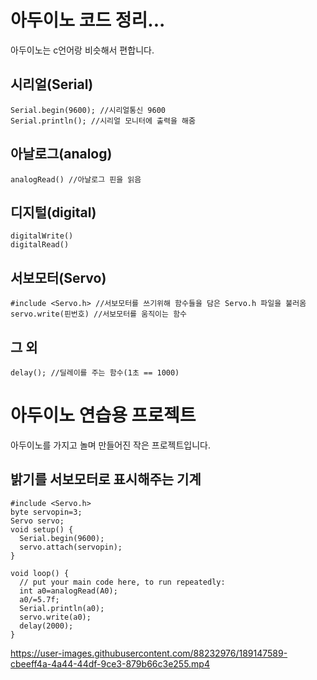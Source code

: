 # 아두이노 코드 정리...
아두이노는 c언어랑 비슷해서 편합니다.
   
## 시리얼(Serial)
```
Serial.begin(9600); //시리얼통신 9600  
Serial.println(); //시리얼 모니터에 출력을 해줌
```
## 아날로그(analog)
```
analogRead() //아날로그 핀을 읽음   
```
   
## 디지털(digital)
```
digitalWrite()   
digitalRead()   
```
   
## 서보모터(Servo)
```
#include <Servo.h> //서보모터를 쓰기위해 함수들을 담은 Servo.h 파일을 불러옴   
servo.write(핀번호) //서보모터를 움직이는 함수
```
   
## 그 외
```
delay(); //딜레이를 주는 함수(1초 == 1000)
```
   
# 아두이노 연습용 프로젝트
아두이노를 가지고 놀며 만들어진 작은 프로젝트입니다.
## 밝기를 서보모터로 표시해주는 기계
```
#include <Servo.h>
byte servopin=3;
Servo servo;
void setup() {
  Serial.begin(9600);
  servo.attach(servopin);
}

void loop() {
  // put your main code here, to run repeatedly:
  int a0=analogRead(A0);
  a0/=5.7f;
  Serial.println(a0);
  servo.write(a0);
  delay(2000);
}
```

https://user-images.githubusercontent.com/88232976/189147589-cbeeff4a-4a44-44df-9ce3-879b66c3e255.mp4


